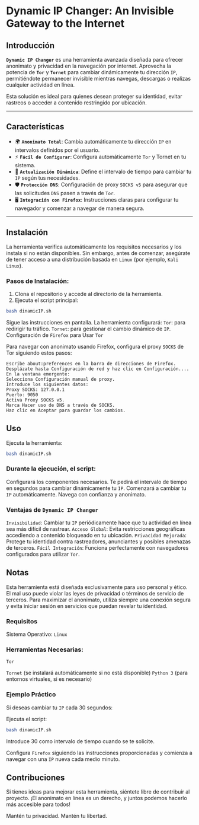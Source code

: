 # Dynamic IP Changer: An Invisible Gateway to the Internet

## Introducción

**`Dynamic IP Changer`** es una herramienta avanzada diseñada para ofrecer anonimato y privacidad en la navegación por internet. Aprovecha la potencia de **`Tor`** y **`Tornet`** para cambiar dinámicamente tu dirección `IP`, permitiéndote permanecer invisible mientras navegas, descargas o realizas cualquier actividad en línea.

Esta solución es ideal para quienes desean proteger su identidad, evitar rastreos o acceder a contenido restringido por ubicación.

---

## Características

- 🌍 **`Anonimato Total`**: Cambia automáticamente tu dirección `IP` en intervalos definidos por el usuario.
- ⚡ **`Fácil de Configurar`**: Configura automáticamente `Tor` y Tornet en tu sistema.
- 🔄 **`Actualización Dinámica`**: Define el intervalo de tiempo para cambiar tu `IP` según tus necesidades.
- 🛡️ **`Protección DNS`**: Configuración de proxy `SOCKS v5` para asegurar que las solicitudes `DNS` pasen a través de `Tor`.
- 🖥️ **`Integración con Firefox`**: Instrucciones claras para configurar tu navegador y comenzar a navegar de manera segura.

---

## Instalación

La herramienta verifica automáticamente los requisitos necesarios y los instala si no están disponibles. Sin embargo, antes de comenzar, asegúrate de tener acceso a una distribución basada en `Linux` (por ejemplo, `Kali Linux`).

### Pasos de Instalación:

1. Clona el repositorio y accede al directorio de la herramienta.
2. Ejecuta el script principal:

```bash
bash dinamicIP.sh
```

Sigue las instrucciones en pantalla. La herramienta configurará:
`Tor`: para redirigir tu tráfico.
`Tornet`: para gestionar el cambio dinámico de `IP`.
Configuración de `Firefox` para Usar `Tor`

Para navegar con anonimato usando Firefox, configura el proxy `SOCKS` de Tor siguiendo estos pasos:

```
Escribe about:preferences en la barra de direcciones de Firefox.
Desplázate hasta Configuración de red y haz clic en Configuración....
En la ventana emergente:
Selecciona Configuración manual de proxy.
Introduce los siguientes datos:
Proxy SOCKS: 127.0.0.1
Puerto: 9050
Activa Proxy SOCKS v5.
Marca Hacer uso de DNS a través de SOCKS.
Haz clic en Aceptar para guardar los cambios.
```

## Uso

Ejecuta la herramienta:

```bash
bash dinamicIP.sh
```

### Durante la ejecución, el script:

Configurará los componentes necesarios.
Te pedirá el intervalo de tiempo en segundos para cambiar dinámicamente tu `IP`.
Comenzará a cambiar tu `IP` automáticamente.
Navega con confianza y anonimato.

### Ventajas de `Dynamic IP Changer`

`Invisibilidad`: Cambiar tu `IP` periódicamente hace que tu actividad en línea sea más difícil de rastrear.
`Acceso Global`: Evita restricciones geográficas accediendo a contenido bloqueado en tu ubicación.
`Privacidad Mejorada`: Protege tu identidad contra rastreadores, anunciantes y posibles amenazas de terceros.
`Fácil Integración`: Funciona perfectamente con navegadores configurados para utilizar `Tor`.

## Notas

Esta herramienta está diseñada exclusivamente para uso personal y ético. El mal uso puede violar las leyes de privacidad o términos de servicio de terceros.
Para maximizar el anonimato, utiliza siempre una conexión segura y evita iniciar sesión en servicios que puedan revelar tu identidad.

### Requisitos

Sistema Operativo: `Linux`

### Herramientas Necesarias:

`Tor`

`Tornet` (se instalará automáticamente si no está disponible)
`Python 3` (para entornos virtuales, si es necesario)

### Ejemplo Práctico

Si deseas cambiar tu `IP` cada 30 segundos:

Ejecuta el script:

```bash
bash dinamicIP.sh
```

Introduce 30 como intervalo de tiempo cuando se te solicite.

Configura `Firefox` siguiendo las instrucciones proporcionadas y comienza a navegar con una `IP` nueva cada medio minuto.

## Contribuciones

Si tienes ideas para mejorar esta herramienta, siéntete libre de contribuir al proyecto. ¡El anonimato en línea es un derecho, y juntos podemos hacerlo más accesible para todos!

Mantén tu privacidad. Mantén tu libertad.
